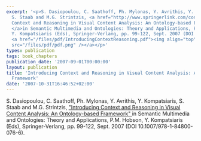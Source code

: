```yaml
---
excerpt: '<p>S. Dasiopoulou, C. Saathoff, Ph. Mylonas, Y. Avrithis, Y. Kompatsiaris,
  S. Staab and M.G. Strintzis, <a href="http://www.springerlink.com/content/q7j3875622523661/">&quot;Introducing
  Context and Reasoning in Visual Content Analysis: An Ontology-based Framework&quot;
  </a>in Semantic Multimedia and Ontologies: Theory and Applications, P.M. Hobson,
  Y. Kompatsiaris (Eds), Springer-Verlang, pp. 99-122, Sept. 2007 (DOI 10.1007/978-1-84800-076-6).
  <a href="/files/pdf/IntroducingContextReasoning.pdf"><img align="top" alt="" border="0"
  src="/files/pdf/pdf.png" /></a></p>'
types: publication
tags: book_chapters
publication_date: '2007-09-01T00:00:00'
layout: publication
title: 'Introducing Context and Reasoning in Visual Content Analysis: An Ontology-based
  Framework'
date: '2007-10-31T16:46:52+02:00'
---
```

<p>S. Dasiopoulou, C. Saathoff, Ph. Mylonas, Y. Avrithis, Y. Kompatsiaris, S. Staab and M.G. Strintzis, <a href="http://www.springerlink.com/content/q7j3875622523661/">&quot;Introducing Context and Reasoning in Visual Content Analysis: An Ontology-based Framework&quot; </a>in Semantic Multimedia and Ontologies: Theory and Applications, P.M. Hobson, Y. Kompatsiaris (Eds), Springer-Verlang, pp. 99-122, Sept. 2007 (DOI 10.1007/978-1-84800-076-6). <a href="/files/pdf/IntroducingContextReasoning.pdf"><img align="top" alt="" border="0" src="/files/pdf/pdf.png" /></a></p>
